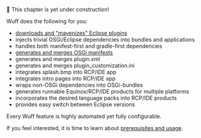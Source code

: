:construction:  This chapter is yet under construction!

Wuff does the following for you:
- [downloads and "mavenizes" Eclipse plugins](Mavenizing-OSGi-bundles)
- injects trivial OSGi/Eclipse dependencies into bundles and applications
- handles both manifest-first and gradle-first dependencies
- [generates and merges OSGi manifests](Programming-manifests)
- generates and merges plugin.xml
- generates and merges plugin_customization.ini
- integrates splash.bmp into RCP/IDE app
- integrates intro pages into RCP/IDE app
- wraps non-OSGi dependencies into OSGi-bundles
- generates runnable Equinox/RCP/IDE products for multiple platforms
- incorporates the desired language packs into RCP/IDE products
- provides easy switch between Eclipse versions

Every Wuff feature is highly automated yet fully configurable.

If you feel interested, it is time to learn about [prerequisites and usage](Prerequisites-and-usage).
